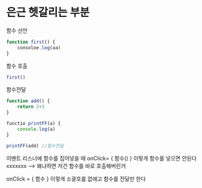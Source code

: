 # 은근 헷갈리는 부분 

함수 선언 
```javascript
function first() {
    consoloe.log(aa)
}
```


함수 호출

```javascript
first()
```

함수전달 
```javascript
function add() {
    return 2+3
}

functio printFF(a) {
    console.log(a)
}

printFF(add) //함수전달


```


이벤트 리스너에 함수를 집어넣을 때 
onClick= { 함수() } 이렇게 함수를 넣으면 안된다 xxxxxxx
--> 왜냐하면 저건 함수를 바로 호출해버린거

onClick = { 함수 } 이렇게 소괄호를 없애고 함수를 전달만 한다